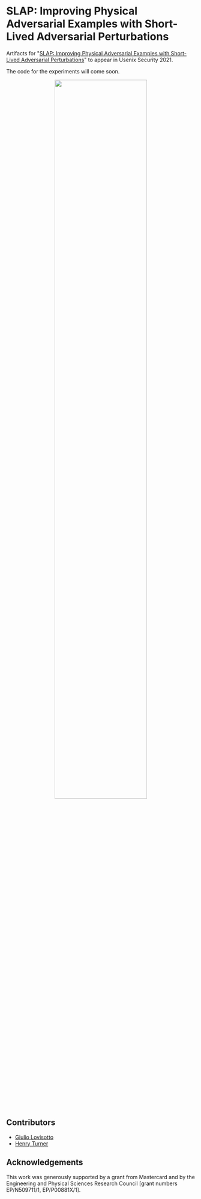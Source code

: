 # SLAP: Improving Physical Adversarial Examples with Short-Lived Adversarial Perturbations

Artifacts for "[SLAP: Improving Physical Adversarial Examples with Short-Lived Adversarial Perturbations](https://arxiv.org/abs/2007.04137)" to appear in Usenix Security 2021.

The code for the experiments will come soon.

<p align="center"><img src="https://raw.githubusercontent.com/ssloxford/short-lived-adversarial-perturbations/master/images/slap.gif" width="70%"></p>

## Contributors
 * [Giulio Lovisotto](https://giuliolovisotto.github.io)
 * [Henry Turner](http://www.cs.ox.ac.uk/people/henry.turner/)

## Acknowledgements

This work was generously supported by a grant from Mastercard and by the Engineering and Physical Sciences Research Council \[grant numbers EP/N509711/1, EP/P00881X/1\].